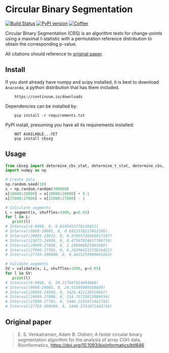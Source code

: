 # Circular Binary Segmentation

[![Build Status](https://travis-ci.org/kylessmith/cbseg.svg?branch=master)](https://travis-ci.org/kylessmith/cbseg) [![PyPI version](https://badge.fury.io/py/cbseg.svg)](https://badge.fury.io/py/cbseg)
[![Coffee](https://img.shields.io/badge/-buy_me_a%C2%A0coffee-gray?logo=buy-me-a-coffee&color=ff69b4)](https://www.buymeacoffee.com/kylessmith)

Circular Binary Segmentation (CBS) is an algorithm tests for change-points 
using a maximal t-statistic with a permutation reference distribution to obtain 
the corresponding p-value.


All citations should reference to [original paper][paper].

## Install

If you dont already have numpy and scipy installed, it is best to download
`Anaconda`, a python distribution that has them included.  
```
    https://continuum.io/downloads
```

Dependencies can be installed by:

```
    pip install -r requirements.txt
```

PyPI install, presuming you have all its requirements installed:
```
    NOT AVAILABLE...YET
	pip install cbseg
```

## Usage

```python
from cbseg import determine_cbs_stat, determine_t_stat, determine_cbs, segment, validate
import numpy as np

# Create data
np.random.seed(10)
x = np.random.random(300000)
x[10000:20000] = x[10000:20000] + 0.1
x[25000:27000] = x[25000:27000] - 1

# Calculate segments
L = segment(x, shuffles=1000, p=0.05)
for l in L:
   print(l)
# Interval(0-9998, 0, 0.8195453778139452)
# Interval(9998-20005, 0, 0.6922370217962109)
# Interval(20005-23672, 0, 0.37855730268017107)
# Interval(23672-24999, 0, 0.47507824637709734)
# Interval(24999-27000, 0, 1.106086021061645)
# Interval(27000-27765, 0, 0.20298421273826422)
# Interval(27765-300000, 0, 0.4615259909041863)

# Validate segments
SV = validate(x, L, shuffles=1000, p=0.05)
for l in SV:
   print(l)
# Interval(0-9998, 0, 59.217947014694886)
# Interval(9998-20005, 0, 24.51595009558689)
# Interval(20005-24999, 0, 1426.421130519047)
# Interval(24999-27000, 0, 214.73719913960934)
# Interval(27000-27765, 0, 1446.2331071442745)
# Interval(27765-300000, 0, 1446.2331071442745)

```


## Original paper

> E. S. Venkatraman, Adam B. Olshen; A faster circular binary segmentation algorithm for the analysis of array CGH data, Bioinformatics, https://doi.org/10.1093/bioinformatics/btl646


[paper]: https://academic.oup.com/bioinformatics/article/23/6/657/413480